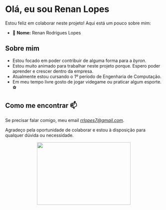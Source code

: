 # Olá, eu sou Renan Lopes 

Estou feliz em colaborar neste projeto! Aqui está um pouco sobre mim:

- 👋 **Nome:** Renan Rodrigues Lopes

## Sobre mim

- Estou focado em poder contribuir de alguma forma para a *byron*.
- Estou muito animado para trabalhar neste projeto porque. Espero poder aprender e crescer dentro da empresa.
- Atualmente estou cursando o 1º período de Engenharia de Computação.
- Em meu tempo livre gosto de jogar videgame ou praticar algum esporte. ⚽

## Como me encontrar 📫 

Se precisar falar comigo, meu email *rrlopes7@gmail.com*.

Agradeço pela oportunidade de colaborar e estou à disposição para qualquer dúvida ou necessidade.

<p align="center">
  <img src="https://user-images.githubusercontent.com/74038190/225813708-98b745f2-7d22-48cf-9150-083f1b00d6c9.gif" width="300" height="200">
</p>
